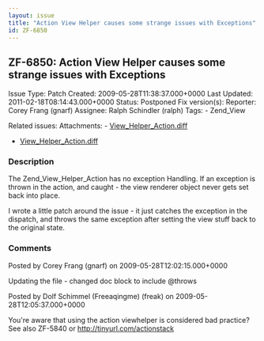 ```yaml
---
layout: issue
title: "Action View Helper causes some strange issues with Exceptions"
id: ZF-6850
---
```


ZF-6850: Action View Helper causes some strange issues with Exceptions
----------------------------------------------------------------------

 Issue Type: Patch Created: 2009-05-28T11:38:37.000+0000 Last Updated: 2011-02-18T08:14:43.000+0000 Status: Postponed Fix version(s): 
 Reporter:  Corey Frang (gnarf)  Assignee:  Ralph Schindler (ralph)  Tags: - Zend\_View
 
 Related issues: 
 Attachments: - [View\_Helper\_Action.diff](/issues/secure/attachment/11961/View_Helper_Action.diff)
- [View\_Helper\_Action.diff](/issues/secure/attachment/11960/View_Helper_Action.diff)
 
### Description

The Zend\_View\_Helper\_Action has no exception Handling. If an exception is thrown in the action, and caught - the view renderer object never gets set back into place.

I wrote a little patch around the issue - it just catches the exception in the dispatch, and throws the same exception after setting the view stuff back to the original state.

 

 

### Comments

Posted by Corey Frang (gnarf) on 2009-05-28T12:02:15.000+0000

Updating the file - changed doc block to include @throws

 

 

Posted by Dolf Schimmel (Freeaqingme) (freak) on 2009-05-28T12:05:37.000+0000

You're aware that using the action viewhelper is considered bad practice? See also ZF-5840 or <http://tinyurl.com/actionstack>

 

 